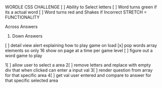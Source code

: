 WORDLE CSS CHALLENGE
[ ] Ability to Select letters
[ ] Word turns green if its a actual word
[ ] Word turns red and Shakes if Incorrect
STRETCH = FUNCTIONALITY

Across Answers

1.  Down Answers

[   ] detail view alert explaining how to play game on load
[x] pop words array elements so only 16 show on page at a time per game level
[   ] figure out a word game to play


1[ ] allow user to select a area
2[ ] remove letters and replace with empty div that when clicked can enter a input val
3[ ] render question from array for that specific area
4[ ] get val user entered and compare to answer for that specific selected area 
